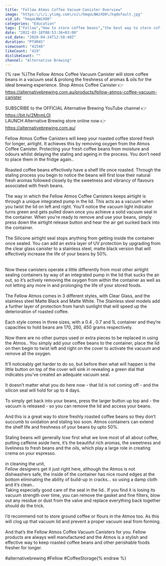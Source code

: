 ```yaml
---
title: "Fellow Atmos Coffee Vacuum Canister Overview"
image: "https:\/\/i.ytimg.com\/vi\/hmqoLNWzXO0\/hqdefault.jpg"
vid_id: "hmqoLNWzXO0"
categories: "Education"
tags: ["Fellow","How to store coffee beans","the best way to store coffee"]
date: "2022-03-18T08:53:36+03:00"
vid_date: "2020-04-24T12:58:40Z"
duration: "PT4M4S"
viewcount: "41548"
likeCount: "419"
dislikeCount: ""
channel: "Alternative Brewing"
---
```

{% raw %}The Fellow Atmos Coffee Vacuum Canister will store coffee beans in a vacuum seal &amp; prolong the freshness of aromas &amp; oils for the ideal brewing experience. Shop Atmos Coffee Canister 👉 <a rel="nofollow" target="blank" href="https://alternativebrewing.com.au/products/fellow-atmos-coffee-vacuum-canister">https://alternativebrewing.com.au/products/fellow-atmos-coffee-vacuum-canister</a><br /><br />SUBSCRIBE to the OFFICIAL Alternative Brewing YouTube channel 👉 <a rel="nofollow" target="blank" href="https://bit.ly/2MnmLOl">https://bit.ly/2MnmLOl</a><br />LAUNCH Alternative Brewing store online now 👉 <a rel="nofollow" target="blank" href="https://alternativebrewing.com.au/">https://alternativebrewing.com.au/</a><br /><br />Fellow Atmos Coffee Canisters will keep your roasted coffee stored fresh for longer, airtight. It achieves this by removing oxygen from the Atmos Coffee Canister. Protecting your fresh coffee beans from moisture and odours whilst delaying the staling and ageing in the process. You don’t need to place them in the fridge again..<br /><br />Roasted coffee beans effectively have a shelf life once roasted. Through the staling process you begin to notice the beans will first lose their natural fresh aromas followed closely by the sweetness and vibrancy of flavours associated with fresh beans. <br /><br />The way in which the Fellow Atmos Coffee Canisters keeps airtight is through a unique integrated pump in the lid. This acts as a vacuum when you twist the lid on left and right. You’ll notice the vacuum light indicator turns green and gets pulled down once you achieve a solid vacuum seal in the container. When you’re ready to remove and use your beans, simply press down the airtight release button and hear the air get sucked back into the container. <br /><br />The Silicone airtight seal stops anything from getting inside the container once sealed. You can add an extra layer of UV protection  by upgrading from the clear glass canister to a stainless steel, matte black version that will effectively increase the life of your beans by 50%.<br /><br /><br />Now these canisters operate a little differently from most other airtight sealing containers by way of an integrated pump in the lid that sucks the air out, so it’s actively removing the oxygen from within the container as well as not letting any more in and prolonging the life of your stored foods.<br /><br />The Fellow Atmos comes in 3 different styles, with Clear Glass, and the stainless steel Matte Black and Matte White. The Stainless steel models add a further layer of protection from harsh sunlight that will speed up the deterioration of roasted coffee.<br /><br />Each style comes in three sizes, with a 0.4 , 0.7 and 1L container and they’re capacities to hold beans are 170, 280, 450 grams respectively. <br /><br />Now there are no other pumps used or extra pieces to be replaced in using the Atmos.. You simply add your coffee beans to the container, place the lid on then begin to twist left and right on the cover to activate the vacuum and remove all the oxygen.<br /><br />It’ll noticeably get harder to do so, but before then what will happen is the little button on top of the cover will sink in revealing a green dial that indicates you’ve created an adequate vacuum seal.<br /><br />It doesn’t matter what you do here now - that lid is not coming off - and the silicon seal will hold for up to 4 days.<br /><br />To simply get back into your beans, press the larger button up top and - the vacuum is released  - so you can remove the lid and access your beans.<br /><br />And this is a great way to store freshly roasted coffee beans so they don’t succumb to oxidation and staling too soon. Atmos containers can extend the shelf life and freshness of your beans by upto 50%.<br /><br />Staling beans will generally lose first what we love most of all about coffee, putting caffeine aside here, it’s the beautiful rich aromas, the sweetness and liveliness to fresh beans and the oils, which play a large role in creating crema on your espresso.<br /><br />in cleaning the unit,<br />Fellow designers get it just right here, although the Atmos is not dishwashers safe, the inside of the container has nice round edges at the bottom eliminating the ability of build-up in cracks… so using a damp cloth and it’s clean..<br />Taking especially good care of the seal in the lid..  If you find it is losing its vacuum strength over time, you can remove the gasket and fine filters,  blow out any residue or dust from the valve and replace everything back together should do the trick. <br /><br />I’d recommend not to store ground coffee or flours in the Atmos too. As this will clog up that vacuum lid and prevent a proper vacuum seal from forming.<br /><br />And that’s the Fellow Atmos Coffee Vacuum Canisters for you. Fellow products are always well manufactured and the Atmos is a stylish and effective way to keep roasted coffee beans and other perishable foods fresher for longer.<br /><br />#alternativebrewing #Fellow #CoffeeStorage{% endraw %}
